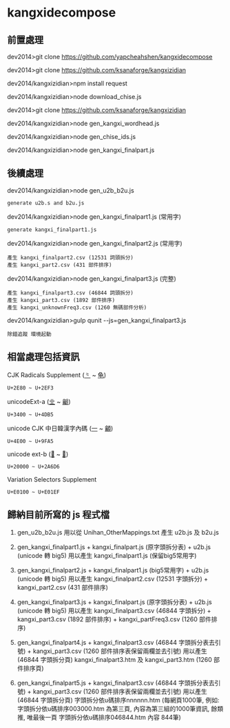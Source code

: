 kangxidecompose
===============


前置處理
-------

dev2014>git clone https://github.com/yapcheahshen/kangxidecompose

dev2014>git clone https://github.com/ksanaforge/kangxizidian

dev2014/kangxizidian>npm install request

dev2014/kangxizidian>node download\_chise.js

dev2014>git clone https://github.com/ksanaforge/kangxizidian

dev2014/kangxizidian>node gen\_kangxi\_wordhead.js

dev2014/kangxizidian>node gen\_chise\_ids.js

dev2014/kangxizidian>node gen\_kangxi\_finalpart.js

後續處理
-------

dev2014/kangxizidian>node gen\_u2b\_b2u.js

	generate u2b.s and b2u.js

dev2014/kangxizidian>node gen\_kangxi\_finalpart1.js (常用字)

	generate kangxi_finalpart1.js

dev2014/kangxizidian>node gen\_kangxi\_finalpart2.js (常用字)

	產生 kangxi_finalpart2.csv (12531 詞頭拆分)
	產生 kangxi_part2.csv (431 部件排序)

dev2014/kangxizidian>node gen\_kangxi\_finalpart3.js (完整)

	產生 kangxi_finalpart3.csv (46844 詞頭拆分)
	產生 kangxi_part3.csv (1892 部件排序)
	產生 kangxi_unknownFreq3.csv (1260 無碼部件分析)
	
dev2014/kangxizidian>gulp qunit --js=gen\_kangxi\_finalpart3.js

	除錯追蹤 環境起動

相當處理包括資訊
--------------

CJK Radicals Supplement ([⺀](http://www.unicode.org/charts/PDF/U2E80.pdf) ~ [⻳](http://www.unicode.org/charts/PDF/U2E80.pdf))

	U+2E80 ~ U+2EF3

unicodeExt-a ([㐀](http://www.unicode.org/cgi-bin/GetUnihanData.pl?codepoint=3400) ~ [䶵](http://www.unicode.org/cgi-bin/GetUnihanData.pl?codepoint=4DB5))

	U+3400 ~ U+4DB5	

unicode CJK 中日韓漢字內碼 ([一](http://www.unicode.org/cgi-bin/GetUnihanData.pl?codepoint=4E00) ~ [龥](http://www.unicode.org/cgi-bin/GetUnihanData.pl?codepoint=9FA5))

	U+4E00 ~ U+9FA5	

unicode ext-b ([𠀀](http://www.unicode.org/cgi-bin/GetUnihanData.pl?codepoint=20000) ~ [𪛖](http://www.unicode.org/cgi-bin/GetUnihanData.pl?codepoint=2A6D6))

	U+20000 ~ U+2A6D6	 

Variation Selectors Supplement

	U+E0100 ~ U+E01EF 

歸納目前所寫的 js 程式檔
----------------------

1. gen\_u2b\_b2u.js 用以從 Unihan_OtherMappings.txt 產生 u2b.js 及 b2u.js 

2. gen\_kangxi\_finalpart1.js + kangxi\_finalpart.js (原字頭拆分表) + u2b.js (unicode 轉 big5)
    用以產生 kangxi_finalpart1.js (保留big5常用字)

3. gen\_kangxi\_finalpart2.js + kangxi\_finalpart1.js (big5常用字) + u2b.js (unicode 轉 big5)
    用以產生 kangxi_finalpart2.csv (12531 字頭拆分) + kangxi_part2.csv (431 部件排序)

4. gen\_kangxi\_finalpart3.js + kangxi\_finalpart.js (原字頭拆分表) + u2b.js (unicode 轉 big5)
    用以產生 kangxi_finalpart3.csv (46844 字頭拆分) + kangxi_part3.csv (1892 部件排序) + kangxi_partFreq3.csv (1260 部件排序) 

5. gen\_kangxi\_finalpart4.js + kangxi_finalpart3.csv (46844 字頭拆分表去引號) + kangxi_part3.csv (1260 部件排序表保留兩欄並去引號)
    用以產生 (46844 字頭拆分頁) kangxi_finalpart3.htm 及 kangxi_part3.htm (1260 部件排序頁)

6. gen\_kangxi\_finalpart5.js + kangxi_finalpart3.csv (46844 字頭拆分表去引號) + kangxi_part3.csv (1260 部件排序表保留兩欄並去引號)
    用以產生 (46844 字頭拆分頁) 字頭拆分依u碼排序nnnnnn.htm (每網頁1000筆, 例如: 字頭拆分依u碼排序003000.htm 為第三頁, 內容為第三組的1000筆資訊, 餘類推, 唯最後一頁 字頭拆分依u碼排序046844.htm 內容 844筆)
